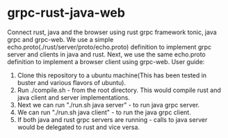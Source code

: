 # grpc-rust-java-web
Connect rust, java and the browser using rust grpc framework tonic, java grpc and grpc-web. We use a simple echo.proto(./rust/server/proto/echo.proto) definition to implement grpc server and clients in java and rust. Next, we use the same echo.proto definition to implement a browser client using grpc-web. 
User guide:
1) Clone this repository to a ubuntu machine(This has been tested in buster and various flavors of ubuntu).
2) Run ./compile.sh - from the root directory. This would compile rust and java client and server implementations.
3) Next we can run "./run.sh java server" - to run java grpc server.
4) We can run "./run.sh java client" - to run the java grpc client.
5) If both java and rust grpc servers are running - calls to java server would be delegated to rust and vice versa.
